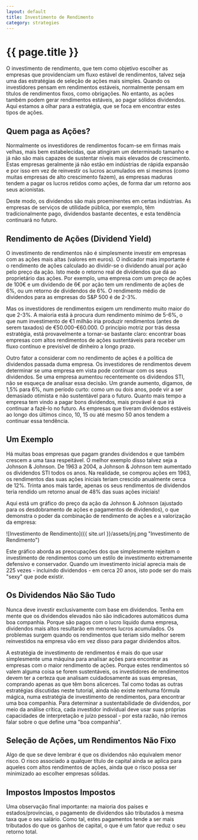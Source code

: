```yaml
---
layout: default
title: Investimento de Rendimento
category: strategies
---
```


# {{ page.title }}

O investimento de rendimento, que tem como objetivo escolher as empresas que providenciam um fluxo estável de rendimentos, talvez seja uma das estratégias de seleção de ações mais simples. Quando os investidores pensam em rendimentos estáveis, normalmente pensam em títulos de rendimentos fixos, como obrigações. No entanto, as ações também podem gerar rendimentos estáveis, ao pagar sólidos dividendos. Aqui estamos a olhar para a estratégia, que se foca em encontrar estes tipos de ações.

## Quem paga as Ações?

Normalmente os investidores de rendimentos focam-se em firmas mais velhas, mais bem estabelecidas, que atingiram um determinado tamanho e já não são mais capazes de sustentar níveis mais elevados de crescimento. Estas empresas geralmente já não estão em indústrias de rápida expansão e por isso em vez de reinvestir os lucros acumulados em si mesmos (como muitas empresas de alto crescimento fazem), as empresas maduras tendem a pagar os lucros retidos como ações, de forma dar um retorno aos seus acionistas.

Deste modo, os dividendos são mais proeminentes em certas indústrias. As empresas de serviços de utilidade pública, por exemplo, têm tradicionalmente pago, dividendos bastante decentes, e esta tendência continuará no futuro.

## Rendimento de Ações (Dividend Yield)

O investimento de rendimentos não é simplesmente investir em empresas com as ações mais altas (valores em euros). O indicador mais importante é o rendimento de ações calculado ao dividir-se o dividendo anual por ação pelo preço da ação. Isto mede o retorno real de dividendos que dá ao proprietário das ações. Por exemplo, uma empresa com um preço de ações de 100€ e um dividendo de 6€ por ação tem um rendimento de ações de 6%, ou um retorno de dividendos de 6%. O rendimento médio de dividendos para as empresas do S&P 500 é de 2-3%.

Mas os investidores de rendimentos exigem um rendimento muito maior do que 2-3%. A maioria está à procura dum rendimento mínimo de 5-6%, o que num investimento de €1 milhão iria produzir rendimentos (antes de serem taxados) de €50.000-€60.000. O princípio motriz por trás dessa estratégia, está provavelmente a tornar-se bastante claro: encontrar boas empresas com altos rendimentos de ações sustentáveis para receber um fluxo contínuo e previsível de dinheiro a longo prazo.

Outro fator a considerar com no rendimento de ações é a política de dividendos passada duma empresa. Os investidores de rendimentos devem determinar se uma empresa em vista pode continuar com os seus dividendos. Se uma empresa aumentou recentemente os dividendos STI, não se esqueça de analisar essa decisão. Um grande aumento, digamos, de 1,5% para 6%, num período curto: como um ou dois anos, pode vir a ser demasiado otimista e não sustentável para o futuro. Quanto mais tempo a empresa tem vindo a pagar bons dividendos, mais provável é que irá continuar a fazê-lo no futuro. As empresas que tiveram dividendos estáveis ao longo dos últimos cinco, 10, 15 ou até mesmo 50 anos tendem a continuar essa tendência.

## Um Exemplo

Há muitas boas empresas que pagam grandes dividendos e que também crescem a uma taxa respeitável. O melhor exemplo disso talvez seja a Johnson & Johnson. De 1963 a 2004, a Johnson & Johnson tem aumentado os dividendos STI todos os anos. Na realidade, se comprou ações em 1963, os rendimentos das suas ações iniciais teriam crescido anualmente cerca de 12%. Trinta anos mais tarde, apenas os seus rendimentos de dividendos teria rendido um retorno anual de 48% das suas ações iniciais!

Aqui está um gráfico do preço da ação da Johnson & Johnson (ajustado para os desdobramento de ações e pagamentos de dividendos), o que demonstra o poder da combinação de rendimento de ações e a valorização da empresa:

![Investimento de Rendimento]({{ site.url }}/assets/jnj.png "Investimento de Rendimento")

Este gráfico aborda as preocupações dos que simplesmente rejeitam o investimento de rendimentos como um estilo de investimento extremamente defensivo e conservador. Quando um investimento inicial aprecia mais de 225 vezes - incluindo dividendos - em cerca 20 anos, isto pode ser do mais "sexy" que pode existir.

## Os Dividendos Não São Tudo

Nunca deve investir exclusivamente com base em dividendos. Tenha em mente que os dividendos elevados não são indicadores automáticos duma boa companhia. Porque são pagos com o lucro líquido duma empresa, dividendos mais altos resultarão em menores lucros acumulados. Os problemas surgem quando os rendimentos que teriam sido melhor serem reinvestidos na empresa vão em vez disso para pagar dividendos altos.

A estratégia de investimento de rendimentos é mais do que usar simplesmente uma máquina para analisar ações para encontrar as empresas com o maior rendimento de ações. Porque estes rendimentos só valem alguma coisa se forem sustentáveis, os investidores de rendimentos devem ter a certeza que analisam cuidadosamente as suas empresas, comprando apenas as que têm bons alicerces. Tal como todas as outras estratégias discutidas neste tutorial, ainda não existe nenhuma fórmula mágica, numa estratégia de investimento de rendimentos, para encontrar uma boa companhia. Para determinar a sustentabilidade de dividendos, por meio da análise crítica, cada investidor individual deve usar suas próprias capacidades de interpretação e juízo pessoal - por esta razão, não iremos falar sobre o que define uma "boa companhia".

## Seleção de Ações, um Rendimentos Não Fixo

Algo de que se deve lembrar é que os dividendos não equivalem menor risco. O risco associado a qualquer título de capital ainda se aplica para aqueles com altos rendimentos de ações, ainda que o risco possa ser minimizado ao escolher empresas sólidas.

## Impostos Impostos Impostos

Uma observação final importante: na maioria dos países e estados/províncias, o pagamento de dividendos são tributados à mesma taxa que o seu salário. Como tal, estes pagamentos tende a ser mais tributados do que os ganhos de capital, o que é um fator que reduz o seu retorno total.

